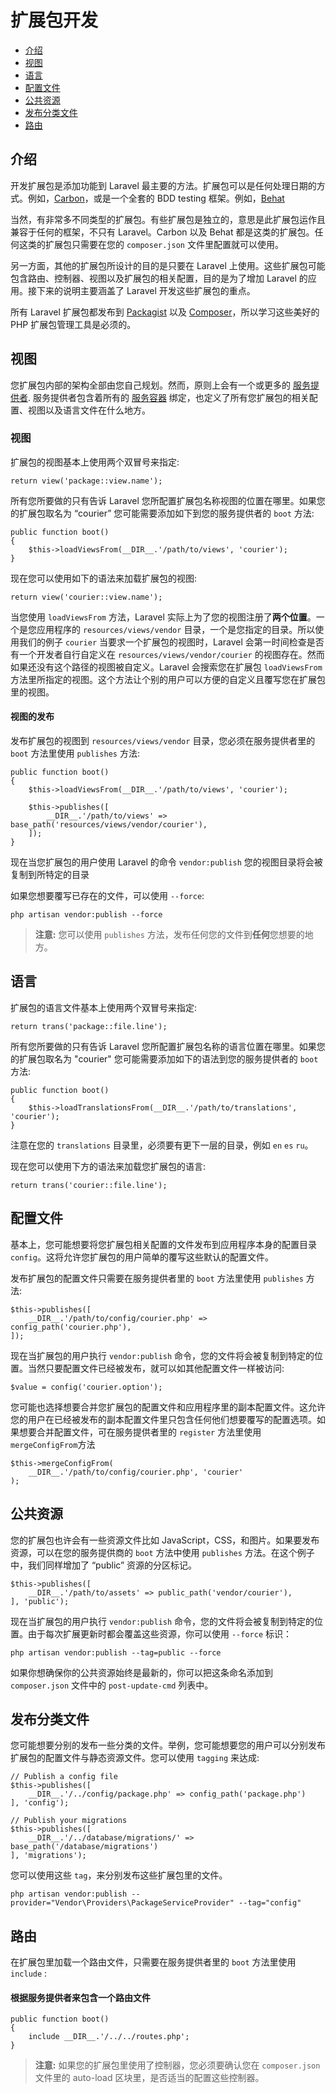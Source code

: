 # 扩展包开发

- [介绍](#introduction)
- [视图](#views)
- [语言](#translations)
- [配置文件](#configuration)
- [公共资源](#public-assets)
- [发布分类文件](#publishing-file-groups)
- [路由](#routing)

<a name="introduction"></a>
## 介绍

开发扩展包是添加功能到 Laravel 最主要的方法。扩展包可以是任何处理日期的方式。例如，[Carbon](https://github.com/briannesbitt/Carbon)，或是一个全套的 BDD testing 框架。例如，[Behat](https://github.com/Behat/Behat)

当然，有非常多不同类型的扩展包。有些扩展包是独立的，意思是此扩展包运作且兼容于任何的框架，不只有 Laravel。Carbon 以及 Behat 都是这类的扩展包。任何这类的扩展包只需要在您的 `composer.json` 文件里配置就可以使用。

另一方面，其他的扩展包所设计的目的是只要在 Laravel 上使用。这些扩展包可能包含路由、控制器、视图以及扩展包的相关配置，目的是为了增加 Laravel 的应用。接下来的说明主要涵盖了 Laravel 开发这些扩展包的重点。

所有 Laravel 扩展包都发布到 [Packagist](http://packagist.org) 以及 [Composer](http://getcomposer.org)，所以学习这些美好的 PHP 扩展包管理工具是必须的。

<a name="views"></a>
## 视图

您扩展包内部的架构全部由您自己规划。然而，原则上会有一个或更多的 [服务提供者](/docs/5.0/providers). 服务提供者包含着所有的 [服务容器](/docs/5.0/container) 绑定，也定义了所有您扩展包的相关配置、视图以及语言文件在什么地方。

### 视图

扩展包的视图基本上使用两个双冒号来指定:

	return view('package::view.name');

所有您所要做的只有告诉 Laravel 您所配置扩展包名称视图的位置在哪里。如果您的扩展包取名为 “courier” 您可能需要添加如下到您的服务提供者的 `boot` 方法:

	public function boot()
	{
		$this->loadViewsFrom(__DIR__.'/path/to/views', 'courier');
	}

现在您可以使用如下的语法来加载扩展包的视图:

	return view('courier::view.name');

当您使用 `loadViewsFrom` 方法，Laravel 实际上为了您的视图注册了**两个位置**。一个是您应用程序的 `resources/views/vendor` 目录，一个是您指定的目录。所以使用我们的例子 `courier` 当要求一个扩展包的视图时，Laravel 会第一时间检查是否有一个开发者自行自定义在 `resources/views/vendor/courier` 的视图存在。然而如果还没有这个路径的视图被自定义。Laravel 会搜索您在扩展包 `loadViewsFrom` 方法里所指定的视图。这个方法让个别的用户可以方便的自定义且覆写您在扩展包里的视图。

#### 视图的发布

发布扩展包的视图到 `resources/views/vendor` 目录，您必须在服务提供者里的 `boot` 方法里使用 `publishes` 方法:

	public function boot()
	{
		$this->loadViewsFrom(__DIR__.'/path/to/views', 'courier');

		$this->publishes([
			__DIR__.'/path/to/views' => base_path('resources/views/vendor/courier'),
		]);
	}

现在当您扩展包的用户使用 Laravel 的命令 `vendor:publish` 您的视图目录将会被复制到所特定的目录

如果您想要覆写已存在的文件，可以使用 `--force`:

	php artisan vendor:publish --force

> **注意:** 您可以使用 `publishes` 方法，发布任何您的文件到**任何**您想要的地方。

<a name="translations"></a>
## 语言

扩展包的语言文件基本上使用两个双冒号来指定:

	return trans('package::file.line');

所有您所要做的只有告诉 Laravel 您所配置扩展包名称的语言位置在哪里。如果您的扩展包取名为 "courier" 您可能需要添加如下的语法到您的服务提供者的 `boot` 方法:

	public function boot()
	{
		$this->loadTranslationsFrom(__DIR__.'/path/to/translations', 'courier');
	}

注意在您的 `translations` 目录里，必须要有更下一层的目录，例如 `en` `es` `ru`。

现在您可以使用下方的语法来加载您扩展包的语言:

	return trans('courier::file.line');

<a name="configuration"></a>
## 配置文件

基本上，您可能想要将您扩展包相关配置的文件发布到应用程序本身的配置目录 `config`。这将允许您扩展包的用户简单的覆写这些默认的配置文件。

发布扩展包的配置文件只需要在服务提供者里的 `boot` 方法里使用 `publishes` 方法:

	$this->publishes([
		__DIR__.'/path/to/config/courier.php' => config_path('courier.php'),
	]);

现在当扩展包的用户执行 `vendor:publish` 命令，您的文件将会被复制到特定的位置。当然只要配置文件已经被发布，就可以如其他配置文件一样被访问:

	$value = config('courier.option');

您可能也选择想要合并您扩展包的配置文件和应用程序里的副本配置文件。这允许您的用户在已经被发布的副本配置文件里只包含任何他们想要覆写的配置选项。如果想要合并配置文件，可在服务提供者里的 `register` 方法里使用 `mergeConfigFrom`方法

	$this->mergeConfigFrom(
		__DIR__.'/path/to/config/courier.php', 'courier'
	);

<a name="public-assets"></a>
## 公共资源

您的扩展包也许会有一些资源文件比如 JavaScript，CSS，和图片。如果要发布资源，可以在您的服务提供商的 `boot` 方法中使用 `publishes` 方法。在这个例子中，我们同样增加了 “public” 资源的分区标记。

	$this->publishes([
		__DIR__.'/path/to/assets' => public_path('vendor/courier'),
	], 'public');

现在当扩展包的用户执行 `vendor:publish` 命令，您的文件将会被复制到特定的位置。由于每次扩展更新时都会覆盖这些资源，你可以使用 `--force` 标识：

	php artisan vendor:publish --tag=public --force

如果你想确保你的公共资源始终是最新的，你可以把这条命名添加到 `composer.json` 文件中的 `post-update-cmd` 列表中。

<a name="publishing-file-groups"></a>
## 发布分类文件

您可能想要分别的发布一些分类的文件。举例，您可能想要您的用户可以分别发布扩展包的配置文件与静态资源文件。您可以使用 `tagging` 来达成:

	// Publish a config file
	$this->publishes([
		__DIR__.'/../config/package.php' => config_path('package.php')
	], 'config');

	// Publish your migrations
	$this->publishes([
		__DIR__.'/../database/migrations/' => base_path('/database/migrations')
	], 'migrations');

您可以使用这些 `tag`，来分别发布这些扩展包里的文件。

	php artisan vendor:publish --provider="Vendor\Providers\PackageServiceProvider" --tag="config"

<a name="routing"></a>
## 路由

在扩展包里加载一个路由文件，只需要在服务提供者里的 `boot` 方法里使用 `include` :

#### 根据服务提供者来包含一个路由文件

	public function boot()
	{
		include __DIR__.'/../../routes.php';
	}

> **注意:** 如果您的扩展包里使用了控制器，您必须要确认您在 `composer.json` 文件里的 auto-load 区块里，是否适当的配置这些控制器。

